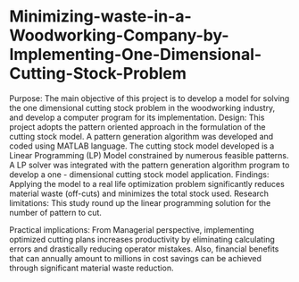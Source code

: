 # Minimizing-waste-in-a-Woodworking-Company-by-Implementing-One-Dimensional-Cutting-Stock-Problem
Purpose: 
The main objective of this project is to develop a model for solving the one dimensional cutting stock problem in the woodworking industry, and develop a computer program for its implementation.
Design: 
This project adopts the pattern oriented approach in the formulation of the cutting stock model. A pattern generation algorithm was developed and coded using MATLAB language. The cutting stock model developed is a Linear Programming (LP) Model constrained by numerous feasible patterns. A LP solver was integrated with the pattern generation algorithm program to develop a one - dimensional cutting stock model application.
Findings: 
Applying the model to a real life optimization problem significantly reduces material waste (off-cuts) and minimizes the total stock used.
Research limitations: 
This study round up the linear programming solution for the number of pattern to cut. 

Practical implications: 
From Managerial perspective, implementing optimized cutting plans increases productivity by eliminating calculating errors and drastically reducing operator mistakes. Also, financial benefits that can annually amount to millions in cost savings can be achieved through significant material waste reduction. 

